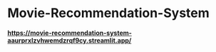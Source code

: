 # Movie-Recommendation-System
**https://movie-recommendation-system-aaurprxlzvhwemdzrqf9cy.streamlit.app/**
